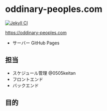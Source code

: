 # oddinary-peoples.com
[![Jekyll CI](https://github.com/oddinary-peoples/oddinary-peoples.com/actions/workflows/jekyll.yml/badge.svg)](https://github.com/oddinary-peoples/oddinary-peoples.com/actions/workflows/jekyll.yml)

https://oddinary-peoples.com

- サーバー GitHub Pages 

## 担当
- スケジュール管理 @0505keitan
- フロントエンド 
- バックエンド 

## 目的
